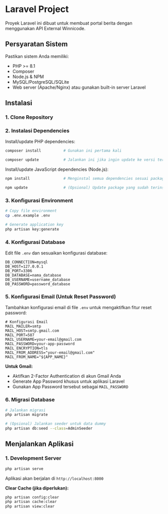 # Laravel Project
Proyek Laravel ini dibuat untuk membuat portal berita dengan menggunakan API External Winnicode.

## Persyaratan Sistem
Pastikan sistem Anda memiliki:
- PHP >= 8.1
- Composer
- Node.js & NPM
- MySQL/PostgreSQL/SQLite
- Web server (Apache/Nginx) atau gunakan built-in server Laravel

## Instalasi
### 1. Clone Repository

### 2. Instalasi Dependencies
Install/update PHP dependencies:
```bash
composer install          # Gunakan ini pertama kali
```
```bash
composer update           # Jalankan ini jika ingin update ke versi terbaru sesuai composer.json
```

Install/update JavaScript dependencies (Node.js):
```bash
npm install               # Menginstal semua dependencies sesuai package-lock.json
```
```bash
npm update                # (Opsional) Update package yang sudah terinstall ke versi terbaru yang diizinkan
```

### 3. Konfigurasi Environment
```bash
# Copy file environment
cp .env.example .env
```
```bash
# Generate application key
php artisan key:generate
```

### 4. Konfigurasi Database
Edit file `.env` dan sesuaikan konfigurasi database:
```env
DB_CONNECTION=mysql
DB_HOST=127.0.0.1
DB_PORT=3306
DB_DATABASE=nama_database
DB_USERNAME=username_database
DB_PASSWORD=password_database
```

### 5. Konfigurasi Email (Untuk Reset Password)
Tambahkan konfigurasi email di file `.env` untuk mengaktifkan fitur reset password:

```env
# Konfigurasi Email
MAIL_MAILER=smtp
MAIL_HOST=smtp.gmail.com
MAIL_PORT=587
MAIL_USERNAME=your-email@gmail.com
MAIL_PASSWORD=your-app-password
MAIL_ENCRYPTION=tls
MAIL_FROM_ADDRESS="your-email@gmail.com"
MAIL_FROM_NAME="${APP_NAME}"
```

**Untuk Gmail:**
- Aktifkan 2-Factor Authentication di akun Gmail Anda
- Generate App Password khusus untuk aplikasi Laravel
- Gunakan App Password tersebut sebagai `MAIL_PASSWORD`

### 6. Migrasi Database
```bash
# Jalankan migrasi
php artisan migrate
```
```bash
# (Opsional) Jalankan seeder untuk data dummy
php artisan db:seed --class=AdminSeeder
```

## Menjalankan Aplikasi
### 1. Development Server
```bash
php artisan serve
```
Aplikasi akan berjalan di `http://localhost:8000`

**Clear Cache (jika diperlukan):**
```bash
php artisan config:clear
php artisan cache:clear
php artisan view:clear
```
